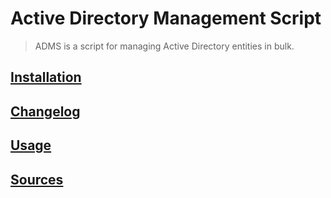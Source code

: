 # Active Directory Management Script
> ADMS is a script for managing Active Directory entities in bulk.

## [Installation](docs/INSTALLATION.md)
## [Changelog](docs/CHANGELOG.md)
## [Usage](docs/USAGE.md)
## [Sources](docs/SOURCES.md)
